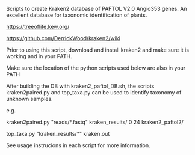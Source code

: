 
Scripts to create Kraken2 database of PAFTOL V2.0 Angio353 genes. An excellent database for taxonomic identification of plants. 

https://treeoflife.kew.org/ 

https://github.com/DerrickWood/kraken2/wiki

Prior to using this script, download and install kraken2 and make sure it is working and in your PATH.

Make sure the location of the python scripts used below are also in your PATH 

After building the DB with kraken2_paftol_DB.sh, the scripts kraken2paired.py and top_taxa.py can be used to identify taxonomy of unknown samples.

e.g.

kraken2paired.py "reads/*.fastq" kraken_results/ 0 24 kraken2_paftol2/

top_taxa.py "kraken_results/*" kraken.out

See usage instrucions in each script for more information.
